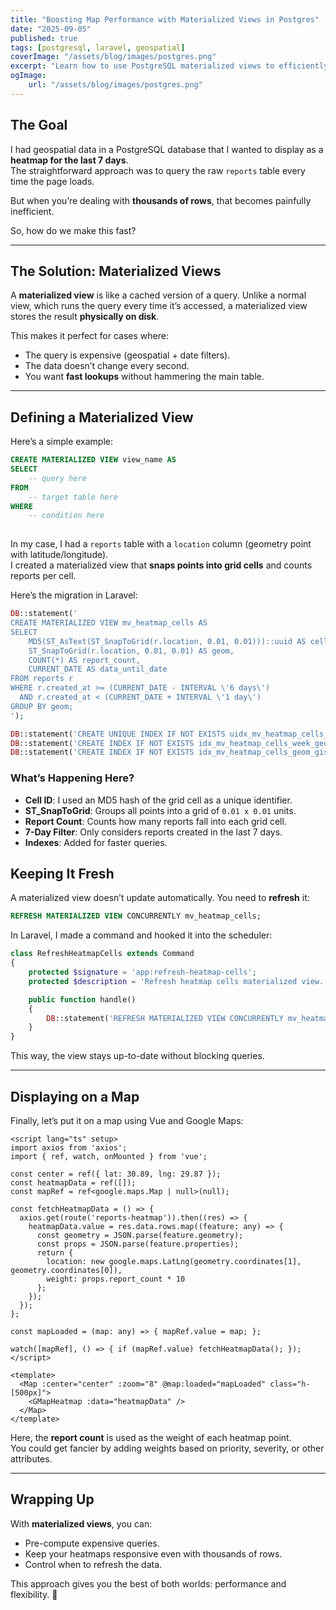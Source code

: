 ```yaml
---
title: "Boosting Map Performance with Materialized Views in Postgres"
date: "2025-09-05"
published: true
tags: [postgresql, laravel, geospatial]
coverImage: "/assets/blog/images/postgres.png"
excerpt: "Learn how to use PostgreSQL materialized views to efficiently generate heatmaps from geospatial data without slowing down your app."
ogImage: 
    url: "/assets/blog/images/postgres.png"
---
```


## The Goal

I had geospatial data in a PostgreSQL database that I wanted to display as a **heatmap for the last 7 days**.  
The straightforward approach was to query the raw `reports` table every time the page loads.  

But when you’re dealing with **thousands of rows**, that becomes painfully inefficient.  

So, how do we make this fast?

---

## The Solution: Materialized Views

A **materialized view** is like a cached version of a query. Unlike a normal view, which runs the query every time it’s accessed, a materialized view stores the result **physically on disk**.  

This makes it perfect for cases where:
- The query is expensive (geospatial + date filters).
- The data doesn’t change every second.
- You want **fast lookups** without hammering the main table.

---

## Defining a Materialized View

Here’s a simple example:

```sql
CREATE MATERIALIZED VIEW view_name AS
SELECT
    -- query here
FROM
	-- target table here
WHERE
	-- condition here
	
```

In my case, I had a `reports` table with a `location` column (geometry point with latitude/longitude).  
I created a materialized view that **snaps points into grid cells** and counts reports per cell.

Here’s the migration in Laravel:

```php
DB::statement('
CREATE MATERIALIZED VIEW mv_heatmap_cells AS
SELECT
    MD5(ST_AsText(ST_SnapToGrid(r.location, 0.01, 0.01)))::uuid AS cell_id,
    ST_SnapToGrid(r.location, 0.01, 0.01) AS geom,
    COUNT(*) AS report_count,
    CURRENT_DATE AS data_until_date
FROM reports r
WHERE r.created_at >= (CURRENT_DATE - INTERVAL \'6 days\')
  AND r.created_at < (CURRENT_DATE + INTERVAL \'1 day\')
GROUP BY geom;
');

DB::statement('CREATE UNIQUE INDEX IF NOT EXISTS uidx_mv_heatmap_cells_cell_id ON mv_heatmap_cells (cell_id);');
DB::statement('CREATE INDEX IF NOT EXISTS idx_mv_heatmap_cells_week_geom ON mv_heatmap_cells (cell_id, geom);');
DB::statement('CREATE INDEX IF NOT EXISTS idx_mv_heatmap_cells_geom_gist ON mv_heatmap_cells USING GIST (geom);');

```

### What’s Happening Here?

- **Cell ID**: I used an MD5 hash of the grid cell as a unique identifier.
- **ST_SnapToGrid**: Groups all points into a grid of `0.01 x 0.01` units.
- **Report Count**: Counts how many reports fall into each grid cell.
- **7-Day Filter**: Only considers reports created in the last 7 days.
- **Indexes**: Added for faster queries.
## Keeping It Fresh

A materialized view doesn’t update automatically. You need to **refresh** it:

```sql
REFRESH MATERIALIZED VIEW CONCURRENTLY mv_heatmap_cells;
```

In Laravel, I made a command and hooked it into the scheduler:

```php
class RefreshHeatmapCells extends Command
{
    protected $signature = 'app:refresh-heatmap-cells';
    protected $description = 'Refresh heatmap cells materialized view.';

    public function handle()
    {
        DB::statement('REFRESH MATERIALIZED VIEW CONCURRENTLY mv_heatmap_cells;');
    }
}

```

This way, the view stays up-to-date without blocking queries.

---

## Displaying on a Map

Finally, let’s put it on a map using Vue and Google Maps:

```vue
<script lang="ts" setup>
import axios from 'axios';
import { ref, watch, onMounted } from 'vue';

const center = ref({ lat: 30.89, lng: 29.87 });
const heatmapData = ref([]);
const mapRef = ref<google.maps.Map | null>(null);

const fetchHeatmapData = () => {
  axios.get(route('reports-heatmap')).then((res) => {
    heatmapData.value = res.data.rows.map((feature: any) => {
      const geometry = JSON.parse(feature.geometry);
      const props = JSON.parse(feature.properties);
      return {
        location: new google.maps.LatLng(geometry.coordinates[1], geometry.coordinates[0]),
        weight: props.report_count * 10
      };
    });
  });
};

const mapLoaded = (map: any) => { mapRef.value = map; };

watch([mapRef], () => { if (mapRef.value) fetchHeatmapData(); });
</script>

<template>
  <Map :center="center" :zoom="8" @map:loaded="mapLoaded" class="h-[500px]">
    <GMapHeatmap :data="heatmapData" />
  </Map>
</template>

```

Here, the **report count** is used as the weight of each heatmap point.  
You could get fancier by adding weights based on priority, severity, or other attributes.

---
## Wrapping Up

With **materialized views**, you can:

- Pre-compute expensive queries.
- Keep your heatmaps responsive even with thousands of rows.
- Control when to refresh the data.

This approach gives you the best of both worlds: performance and flexibility. 🚀